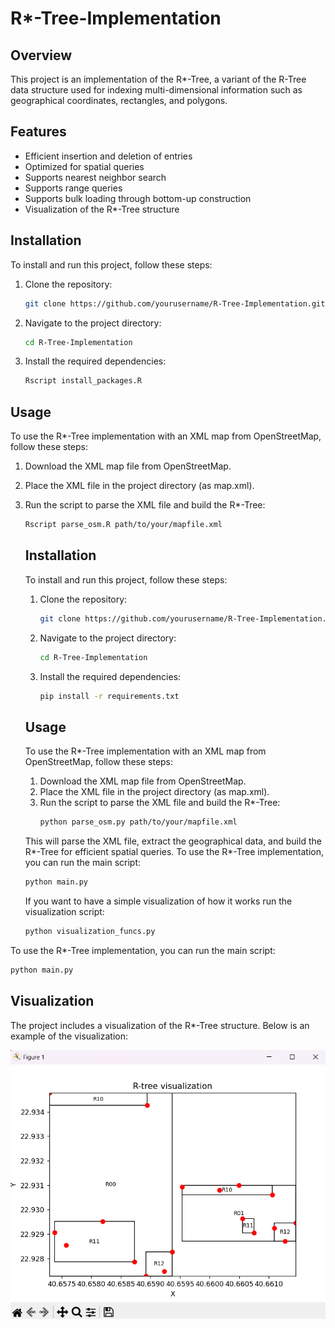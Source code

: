 # R*-Tree-Implementation
## Overview
This project is an implementation of the R*-Tree, a variant of the R-Tree data structure used for indexing multi-dimensional information such as geographical coordinates, rectangles, and polygons.

## Features
- Efficient insertion and deletion of entries
- Optimized for spatial queries
- Supports nearest neighbor search
- Supports range queries
- Supports bulk loading through bottom-up construction
- Visualization of the R*-Tree structure

## Installation
To install and run this project, follow these steps:
1. Clone the repository:
    ```sh
    git clone https://github.com/yourusername/R-Tree-Implementation.git
    ```
2. Navigate to the project directory:
    ```sh
    cd R-Tree-Implementation
    ```
3. Install the required dependencies:
    ```sh
    Rscript install_packages.R
    ```

## Usage
To use the R*-Tree implementation with an XML map from OpenStreetMap, follow these steps:

1. Download the XML map file from OpenStreetMap.
2. Place the XML file in the project directory (as map.xml).
3. Run the script to parse the XML file and build the R*-Tree:
    ```sh
    Rscript parse_osm.R path/to/your/mapfile.xml
    ```
    ## Installation
    To install and run this project, follow these steps:
    1. Clone the repository:
        ```sh
        git clone https://github.com/yourusername/R-Tree-Implementation.git
        ```
    2. Navigate to the project directory:
        ```sh
        cd R-Tree-Implementation
        ```
    3. Install the required dependencies:
        ```sh
        pip install -r requirements.txt
        ```

    ## Usage
    To use the R*-Tree implementation with an XML map from OpenStreetMap, follow these steps:

    1. Download the XML map file from OpenStreetMap.
    2. Place the XML file in the project directory (as map.xml).
    3. Run the script to parse the XML file and build the R*-Tree:
        ```sh
        python parse_osm.py path/to/your/mapfile.xml
        ```

    This will parse the XML file, extract the geographical data, and build the R*-Tree for efficient spatial queries.
    To use the R*-Tree implementation, you can run the main script:
    ```sh
    python main.py
    ```
    If you want to have a simple visualization of how it works run the visualization script:
    ```sh
    python visualization_funcs.py
    ```


To use the R*-Tree implementation, you can run the main script:
```sh
python main.py
```

## Visualization
The project includes a visualization of the R*-Tree structure. Below is an example of the visualization:

![R*-Tree Visualization](visualization.png)

